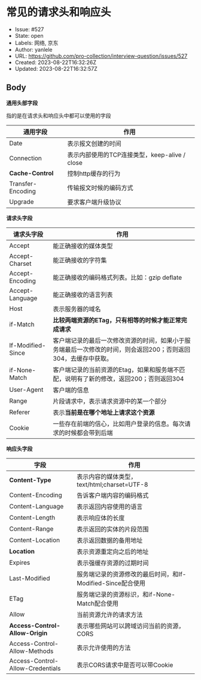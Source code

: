 # 常见的请求头和响应头

- Issue: #527
- State: open
- Labels: 网络, 京东
- Author: yanlele
- URL: https://github.com/pro-collection/interview-question/issues/527
- Created: 2023-08-22T16:32:26Z
- Updated: 2023-08-22T16:32:57Z

## Body

**通用头部字段**

指的是在请求头和响应头中都可以使用的字段

| 通用字段          | 作用                                          |
| ----------------- | --------------------------------------------- |
| Date              | 表示报文创建的时间                            |
| Connection        | 表示内部使用的TCP连接类型，keep-alive / close |
| **Cache-Control** | 控制http缓存的行为                            |
| Transfer-Encoding | 传输报文时候的编码方式                        |
| Upgrade           | 要求客户端升级协议                            |



**请求头字段**

| 请求头字段        | 作用                                                         |
| ----------------- | ------------------------------------------------------------ |
| Accept            | 能正确接收的媒体类型                                         |
| Accept-Charset    | 能正确接收的字符集                                           |
| Accept-Encoding   | 能正确接收的编码格式列表。比如：gzip deflate                 |
| Accept-Language   | 能正确接收的语言列表                                         |
| Host              | 表示服务器的域名                                             |
| if-Match          | **比较两端资源的ETag，只有相等的时候才能正常完成请求**       |
| If-Modified-Since | 客户端记录的最后一次修改资源的时间，如果小于服务端最后一次修改的时间，则会返回200；否则返回304，去缓存中获取。 |
| if-None-Match     | 客户端记录的当前资源的Etag，如果和服务端不匹配，说明有了新的修改，返回200；否则返回304 |
| User-Agent        | 客户端的信息                                                 |
| Range             | 片段请求中，表示请求资源中的某一个部分                       |
| Referer           | 表示**当前是在哪个地址上请求这个资源**                       |
| Cookie            | 一些存在前端的信心，比如用户登录的信息。每次请求的时候都会带到后端 |



**响应头字段**

| 字段                             | 作用                                                        |
| -------------------------------- | ----------------------------------------------------------- |
| **Content-Type**                 | 表示内容的媒体类型，text/html;charset=UTF-8                 |
| Content-Encoding                 | 告诉客户端内容的编码格式                                    |
| Content-Language                 | 表示返回内容使用的语言                                      |
| Content-Length                   | 表示响应体的长度                                            |
| Content-Range                    | 表示返回的实体的片段范围                                    |
| Content-Location                 | 表示返回数据的备用地址                                      |
| **Location**                     | 表示资源重定向之后的地址                                    |
| Expires                          | 表示强缓存资源的过期时间                                    |
| Last-Modified                    | 服务端记录的资源修改的最后时间，和If-Modified-Since配合使用 |
| ETag                             | 服务端记录的资源标识，和if-None-Match配合使用               |
| Allow                            | 当前资源允许的请求方法                                      |
| **Access-Control-Allow-Origin** | 表示哪些网站可以跨域访问当前的资源，CORS                    |
| Access-Control-Allow-Methods     | 表示允许使用的方法                                          |
| Access-Control-Allow-Credentials | 表示CORS请求中是否可以带Cookie                              |

